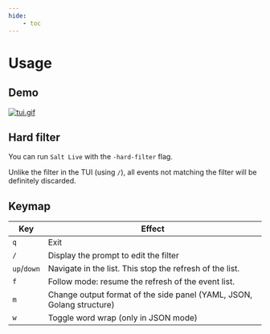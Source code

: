 ```yaml
---
hide:
    - toc
---
```

# Usage

## Demo

[![tui.gif](../demo/tui-demo.gif)](../demo/tui-demo.webm)

## Hard filter

You can run `Salt Live` with the `-hard-filter` flag.

Unlike the filter in the TUI (using `/`), all events not matching the filter will be definitely discarded.

## Keymap

| Key         | Effect                                                                |
|-------------|-----------------------------------------------------------------------|
| `q`         | Exit                                                                  |
| `/`         | Display the prompt to edit the filter                                 |
| `up`/`down` | Navigate in the list. This stop the refresh of the list.              |
| `f`         | Follow mode: resume the refresh of the event list.                    |
| `m`         | Change output format of the side panel (YAML, JSON, Golang structure) |
| `w`         | Toggle word wrap (only in JSON mode)                                  |
